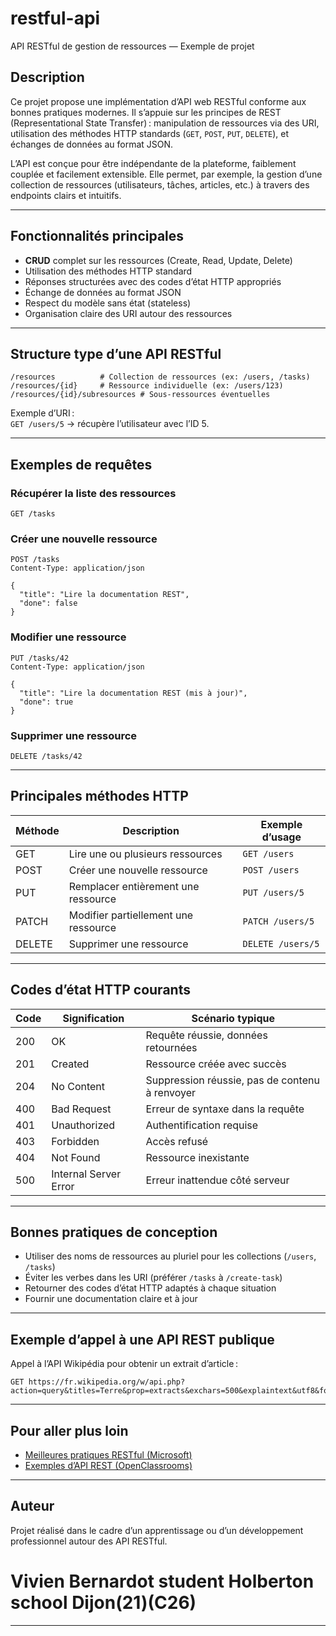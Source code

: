 
# restful-api

API RESTful de gestion de ressources — Exemple de projet

## Description

Ce projet propose une implémentation d’API web RESTful conforme aux bonnes pratiques modernes. Il s’appuie sur les principes de REST (Representational State Transfer) : manipulation de ressources via des URI, utilisation des méthodes HTTP standards (`GET`, `POST`, `PUT`, `DELETE`), et échanges de données au format JSON.

L’API est conçue pour être indépendante de la plateforme, faiblement couplée et facilement extensible. Elle permet, par exemple, la gestion d’une collection de ressources (utilisateurs, tâches, articles, etc.) à travers des endpoints clairs et intuitifs.

---

## Fonctionnalités principales

- **CRUD** complet sur les ressources (Create, Read, Update, Delete)
- Utilisation des méthodes HTTP standard
- Réponses structurées avec des codes d’état HTTP appropriés
- Échange de données au format JSON
- Respect du modèle sans état (stateless)
- Organisation claire des URI autour des ressources

---

## Structure type d’une API RESTful

```
/resources          # Collection de ressources (ex: /users, /tasks)
/resources/{id}     # Ressource individuelle (ex: /users/123)
/resources/{id}/subresources # Sous-ressources éventuelles
```

Exemple d’URI :  
`GET /users/5` → récupère l’utilisateur avec l’ID 5.

---

## Exemples de requêtes

### Récupérer la liste des ressources

```http
GET /tasks
```

### Créer une nouvelle ressource

```http
POST /tasks
Content-Type: application/json

{
  "title": "Lire la documentation REST",
  "done": false
}
```

### Modifier une ressource

```http
PUT /tasks/42
Content-Type: application/json

{
  "title": "Lire la documentation REST (mis à jour)",
  "done": true
}
```

### Supprimer une ressource

```http
DELETE /tasks/42
```

---

## Principales méthodes HTTP

| Méthode | Description                            | Exemple d’usage                      |
|---------|----------------------------------------|--------------------------------------|
| GET     | Lire une ou plusieurs ressources       | `GET /users`                         |
| POST    | Créer une nouvelle ressource           | `POST /users`                        |
| PUT     | Remplacer entièrement une ressource    | `PUT /users/5`                       |
| PATCH   | Modifier partiellement une ressource   | `PATCH /users/5`                     |
| DELETE  | Supprimer une ressource                | `DELETE /users/5`                    |

---

## Codes d’état HTTP courants

| Code | Signification             | Scénario typique                                 |
|------|--------------------------|--------------------------------------------------|
| 200  | OK                       | Requête réussie, données retournées              |
| 201  | Created                  | Ressource créée avec succès                      |
| 204  | No Content               | Suppression réussie, pas de contenu à renvoyer   |
| 400  | Bad Request              | Erreur de syntaxe dans la requête                |
| 401  | Unauthorized             | Authentification requise                         |
| 403  | Forbidden                | Accès refusé                                     |
| 404  | Not Found                | Ressource inexistante                            |
| 500  | Internal Server Error    | Erreur inattendue côté serveur                   |

---

## Bonnes pratiques de conception

- Utiliser des noms de ressources au pluriel pour les collections (`/users`, `/tasks`)
- Éviter les verbes dans les URI (préférer `/tasks` à `/create-task`)
- Retourner des codes d’état HTTP adaptés à chaque situation
- Fournir une documentation claire et à jour

---

## Exemple d’appel à une API REST publique

Appel à l’API Wikipédia pour obtenir un extrait d’article :

```
GET https://fr.wikipedia.org/w/api.php?action=query&titles=Terre&prop=extracts&exchars=500&explaintext&utf8&format=json
```

---

## Pour aller plus loin

- [Meilleures pratiques RESTful (Microsoft)](https://learn.microsoft.com/fr-fr/azure/architecture/best-practices/api-design)
- [Exemples d’API REST (OpenClassrooms)](https://openclassrooms.com/fr/courses/6573181-adoptez-les-api-rest-pour-vos-projets-web/6824631-definissez-la-structure-de-votre-api-rest)

---

## Auteur

Projet réalisé dans le cadre d’un apprentissage ou d’un développement professionnel autour des API RESTful.
# Vivien Bernardot student Holberton school Dijon(21)(C26)

---
